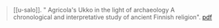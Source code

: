 > [[u-salo]]. " Agricola's Ukko in the light of archaeology A chronological and interpretative study of ancient Finnish religion". [pdf](a/u-saloUNKNOWN.pdf)
